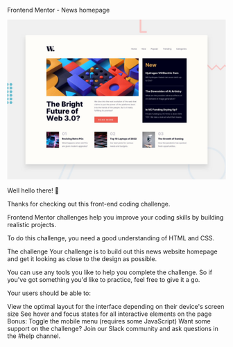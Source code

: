 Frontend Mentor - News homepage

![Alt text](/design/desktop-preview.jpg "Optional title")

Well hello there! 👋

Thanks for checking out this front-end coding challenge.

Frontend Mentor challenges help you improve your coding skills by building realistic projects.

To do this challenge, you need a good understanding of HTML and CSS.

The challenge
Your challenge is to build out this news website homepage and get it looking as close to the design as possible.

You can use any tools you like to help you complete the challenge. So if you've got something you'd like to practice, feel free to give it a go.

Your users should be able to:

View the optimal layout for the interface depending on their device's screen size
See hover and focus states for all interactive elements on the page
Bonus: Toggle the mobile menu (requires some JavaScript)
Want some support on the challenge? Join our Slack community and ask questions in the #help channel.

